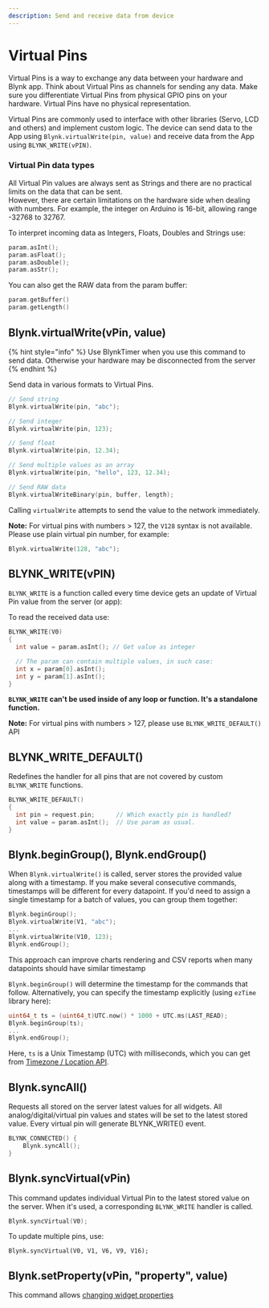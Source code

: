 ```yaml
---
description: Send and receive data from device
---
```


# Virtual Pins

Virtual Pins is a way to exchange any data between your hardware and Blynk app. Think about Virtual Pins as channels for sending any data. Make sure you differentiate Virtual Pins from physical GPIO pins on your hardware. Virtual Pins have no physical representation.

Virtual Pins are commonly used to interface with other libraries (Servo, LCD and others) and implement custom logic. The device can send data to the App using `Blynk.virtualWrite(pin, value)` and receive data from the App using `BLYNK_WRITE(vPIN)`.



### Virtual Pin data types

All Virtual Pin values are always sent as Strings and there are no practical limits on the data that can be sent.\
However, there are certain limitations on the hardware side when dealing with numbers. For example, the integer on Arduino is 16-bit, allowing range -32768 to 32767.

To interpret incoming data as Integers, Floats, Doubles and Strings use:

```cpp
param.asInt();
param.asFloat();
param.asDouble();
param.asStr();
```

You can also get the RAW data from the param buffer:

```cpp
param.getBuffer()
param.getLength()
```



## Blynk.virtualWrite(vPin, value)

{% hint style="info" %}
Use BlynkTimer when you use this command to send data. Otherwise your hardware may be disconnected from the server
{% endhint %}

Send data in various formats to Virtual Pins.

```cpp
// Send string
Blynk.virtualWrite(pin, "abc");

// Send integer
Blynk.virtualWrite(pin, 123);

// Send float
Blynk.virtualWrite(pin, 12.34);

// Send multiple values as an array
Blynk.virtualWrite(pin, "hello", 123, 12.34);

// Send RAW data
Blynk.virtualWriteBinary(pin, buffer, length);
```

Calling `virtualWrite` attempts to send the value to the network immediately.

**Note:** For virtual pins with numbers > 127, the `V128` syntax is not available.\
Please use plain virtual pin number, for example:

```cpp
Blynk.virtualWrite(128, "abc");
```



## BLYNK\_WRITE(vPIN)

`BLYNK_WRITE` is a function called every time device gets an update of Virtual Pin value from the server (or app):

To read the received data use:

```cpp
BLYNK_WRITE(V0)
{   
  int value = param.asInt(); // Get value as integer

  // The param can contain multiple values, in such case:
  int x = param[0].asInt();
  int y = param[1].asInt();
}
```

**`BLYNK_WRITE` can't be used inside of any loop or function. It's a standalone function.**

**Note:** For virtual pins with numbers > 127, please use `BLYNK_WRITE_DEFAULT()` API



## BLYNK\_WRITE\_DEFAULT()

Redefines the handler for all pins that are not covered by custom `BLYNK_WRITE` functions.

```cpp
BLYNK_WRITE_DEFAULT()
{
  int pin = request.pin;      // Which exactly pin is handled?
  int value = param.asInt();  // Use param as usual.
}
```



## Blynk.beginGroup(), Blynk.endGroup()

When `Blynk.virtualWrite()` is called, server stores the provided value along with a timestamp. If you make several consecutive commands, timestamps will be different for every datapoint. If you'd need to assign a single timestamp for a batch of values, you can group them together:

```cpp
Blynk.beginGroup();
Blynk.virtualWrite(V1, "abc");
...
Blynk.virtualWrite(V10, 123);
Blynk.endGroup();
```

This approach can improve charts rendering and CSV reports when many datapoints should have similar timestamp

`Blynk.beginGroup()` will determine the timestamp for the commands that follow. Alternatively, you can specify the timestamp explicitly (using `ezTime` library here):

```cpp
uint64_t ts = (uint64_t)UTC.now() * 1000 + UTC.ms(LAST_READ);
Blynk.beginGroup(ts);
...
Blynk.endGroup();
```

Here, `ts` is a Unix Timestamp (UTC) with milliseconds, which you can get from [Timezone / Location API](timezone-location.md).



## Blynk.syncAll()

Requests all stored on the server latest values for all widgets. All analog/digital/virtual pin values and states will be set to the latest stored value. Every virtual pin will generate BLYNK\_WRITE() event.

```cpp
BLYNK_CONNECTED() {
    Blynk.syncAll();
}
```



## Blynk.syncVirtual(vPin)

This command updates individual Virtual Pin to the latest stored value on the server. When it's used, a corresponding `BLYNK_WRITE` handler is called.

```cpp
Blynk.syncVirtual(V0);
```

To update multiple pins, use:

```
Blynk.syncVirtual(V0, V1, V6, V9, V16);
```



## Blynk.setProperty(vPin, "property", value)

This command allows [changing widget properties](../blynk.edgent-firmware-api/widget-properties.md)
